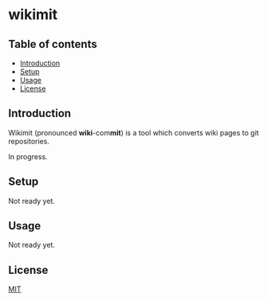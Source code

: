 # wikimit

## Table of contents

- [Introduction](#introduction)
- [Setup](#setup)
- [Usage](#usage)
- [License](#license)

## Introduction

Wikimit (pronounced **wiki**-com**mit**) is a tool which converts wiki pages to git repositories.

In progress.

## Setup

Not ready yet.

## Usage

Not ready yet.

## License
[MIT](https://choosealicense.com/licenses/mit/)
